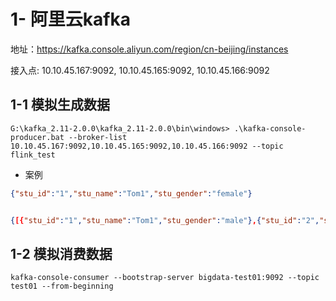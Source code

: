 # 1- 阿里云kafka

地址：https://kafka.console.aliyun.com/region/cn-beijing/instances

接入点: 10.10.45.167:9092,   10.10.45.165:9092,   10.10.45.166:9092



## 1-1 模拟生成数据

``` properties
G:\kafka_2.11-2.0.0\kafka_2.11-2.0.0\bin\windows> .\kafka-console-producer.bat --broker-list 10.10.45.167:9092,10.10.45.165:9092,10.10.45.166:9092 --topic flink_test
```

- 案例

``` json
{"stu_id":"1","stu_name":"Tom1","stu_gender":"female"}


{[{"stu_id":"1","stu_name":"Tom1","stu_gender":"male"},{"stu_id":"2","stu_name":"Tom2","stu_gender":"female"}]}

```



## 1-2 模拟消费数据

``` properties
kafka-console-consumer --bootstrap-server bigdata-test01:9092 --topic test01 --from-beginning
```






